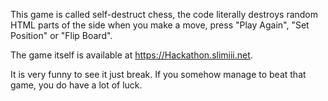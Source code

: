 This game is called self-destruct chess, the code literally destroys random HTML parts of the side when you make a move, press "Play Again", "Set Position" or "Flip Board".

The game itself is available at https://Hackathon.slimiii.net.

It is very funny to see it just break.
If you somehow manage to beat that game, you do have a lot of luck.
